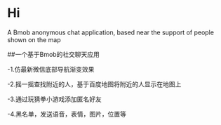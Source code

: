 # Hi
A Bmob anonymous chat application, based near the support of people shown on the map

##一个基于Bmob的社交聊天应用

-1.仿最新微信底部导航渐变效果

-2.摇一摇查找附近的人，基于百度地图将附近的人显示在地图上

-3.通过玩猜拳小游戏添加匿名好友

-4.黑名单，发送语音，表情，图片，位置等
